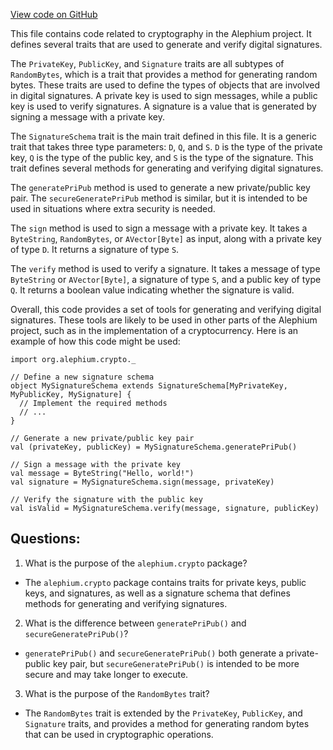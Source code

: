 [View code on GitHub](https://github.com/alephium/alephium/crypto/src/main/scala/org/alephium/crypto/SignatureSchema.scala)

This file contains code related to cryptography in the Alephium project. It defines several traits that are used to generate and verify digital signatures. 

The `PrivateKey`, `PublicKey`, and `Signature` traits are all subtypes of `RandomBytes`, which is a trait that provides a method for generating random bytes. These traits are used to define the types of objects that are involved in digital signatures. A private key is used to sign messages, while a public key is used to verify signatures. A signature is a value that is generated by signing a message with a private key.

The `SignatureSchema` trait is the main trait defined in this file. It is a generic trait that takes three type parameters: `D`, `Q`, and `S`. `D` is the type of the private key, `Q` is the type of the public key, and `S` is the type of the signature. This trait defines several methods for generating and verifying digital signatures.

The `generatePriPub` method is used to generate a new private/public key pair. The `secureGeneratePriPub` method is similar, but it is intended to be used in situations where extra security is needed.

The `sign` method is used to sign a message with a private key. It takes a `ByteString`, `RandomBytes`, or `AVector[Byte]` as input, along with a private key of type `D`. It returns a signature of type `S`.

The `verify` method is used to verify a signature. It takes a message of type `ByteString` or `AVector[Byte]`, a signature of type `S`, and a public key of type `Q`. It returns a boolean value indicating whether the signature is valid.

Overall, this code provides a set of tools for generating and verifying digital signatures. These tools are likely to be used in other parts of the Alephium project, such as in the implementation of a cryptocurrency. Here is an example of how this code might be used:

```
import org.alephium.crypto._

// Define a new signature schema
object MySignatureSchema extends SignatureSchema[MyPrivateKey, MyPublicKey, MySignature] {
  // Implement the required methods
  // ...
}

// Generate a new private/public key pair
val (privateKey, publicKey) = MySignatureSchema.generatePriPub()

// Sign a message with the private key
val message = ByteString("Hello, world!")
val signature = MySignatureSchema.sign(message, privateKey)

// Verify the signature with the public key
val isValid = MySignatureSchema.verify(message, signature, publicKey)
```
## Questions: 
 1. What is the purpose of the `alephium.crypto` package?
- The `alephium.crypto` package contains traits for private keys, public keys, and signatures, as well as a signature schema that defines methods for generating and verifying signatures.

2. What is the difference between `generatePriPub()` and `secureGeneratePriPub()`?
- `generatePriPub()` and `secureGeneratePriPub()` both generate a private-public key pair, but `secureGeneratePriPub()` is intended to be more secure and may take longer to execute.

3. What is the purpose of the `RandomBytes` trait?
- The `RandomBytes` trait is extended by the `PrivateKey`, `PublicKey`, and `Signature` traits, and provides a method for generating random bytes that can be used in cryptographic operations.